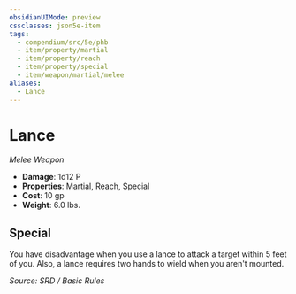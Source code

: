```yaml
---
obsidianUIMode: preview
cssclasses: json5e-item
tags:
  - compendium/src/5e/phb
  - item/property/martial
  - item/property/reach
  - item/property/special
  - item/weapon/martial/melee
aliases:
  - Lance
---
```

# Lance
*Melee Weapon*  

- **Damage**: 1d12 P
- **Properties**: Martial, Reach, Special
- **Cost**: 10 gp
- **Weight**: 6.0 lbs.

## Special

You have disadvantage when you use a lance to attack a target within 5 feet of you. Also, a lance requires two hands to wield when you aren't mounted.

*Source: SRD / Basic Rules*